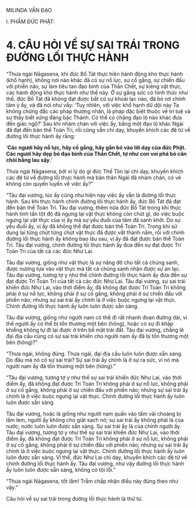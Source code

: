 MILINDA VẤN ĐẠO

I. PHẨM ĐỨC PHẬT:

# 4. CÂU HỎI VỀ SỰ SAI TRÁI TRONG ĐƯỜNG LỐI THỰC HÀNH

“Thưa ngài Nāgasena, khi đức Bồ Tát thực hiện hành động khó thực hành (khổ hạnh), không nơi nào khác đã có sự nỗ lực, sự cố gắng, sự chiến đấu với phiền não, sự làm tiêu tan đạo binh của Thần Chết, sự kiêng vật thực, các hành động khó thực hành như thế này. Ở sự gắng sức có hình thức như thế, đức Bồ Tát đã không đạt được bất cứ sự khoái lạc nào, đã bỏ rơi chính tâm ý ấy, và đã nói như vầy: ‘Tuy nhiên, với việc khổ hạnh dữ dội này Ta không chứng đắc các pháp thượng nhân, là pháp đặc biệt thuộc về trí tuệ và sự thấy biết xứng đáng bậc Thánh. Có thể có chăng đạo lộ nào khác đưa đến giác ngộ?’ Sau khi nhàm chán với việc ấy, bằng một đạo lộ khác Ngài đã đạt đến bản thể Toàn Tri, rồi cũng vẫn chỉ dạy, khuyến khích các đệ tử về đường lối thực hành ấy rằng:

‘**Các ngươi hãy nỗ lực, hãy cố gắng, hãy gắn bó vào lời dạy của đức Phật. Các ngươi hãy dẹp bỏ đạo binh của Thần Chết, tợ như con voi phá bỏ căn chòi bằng lau sậy**.’

Thưa ngài Nāgasena, bởi vì lý do gì đức Thế Tôn lại chỉ dạy, khuyến khích các đệ tử về đường lối thực hành mà bản thân Ngài đã nhàm chán, có vẻ không còn quyến luyến về việc ấy?”

“Tâu đại vương, lúc ấy cũng như hiện nay việc ấy vẫn là đường lối thực hành. Sau khi thực hành chính đường lối thực hành ấy, đức Bồ Tát đã đạt đến bản thể Toàn Tri. Tâu đại vương, thêm nữa đức Bồ Tát trong khi thực hành tinh tấn tột độ đã ngưng lại vật thực không còn chút gì, do việc buộc ngưng lại vật thực của vị ấy mà sự yếu đuối của tâm đã sanh khởi. Do sự yếu đuối ấy, vị ấy đã không thể đạt được bản thể Toàn Tri. Trong khi sử dụng lại từng chút từng chút vật thực đã được vắt thành nắm, rồi với chính đường lối thực hành ấy không bao lâu sau, vị ấy đã đạt được bản thể Toàn Tri. Tâu đại vương, chính đường lối thực hành ấy đưa đến sự đạt được Trí Toàn Tri của tất cả các đức Như Lai.

Tâu đại vương, giống như vật thực là sự nâng đỡ cho tất cả chúng sanh, được nương tựa vào vật thực mà tất cả chúng sanh nhận được sự an lạc. Tâu đại vương, tương tợ y như thế chính đường lối thực hành ấy đưa đến sự đạt được Trí Toàn Tri của tất cả các đức Như Lai. Tâu đại vương, sự sai trái khiến đức Như Lai, vào thời điểm ấy, đã không đạt được Trí Toàn Tri không phải ở sự nỗ lực, không phải ở sự cố gắng, không phải ở sự chiến đấu với phiền não; nhưng sự sai trái ấy chính là ở việc buộc ngưng lại vật thực. Chính đường lối thực hành ấy luôn luôn được sẵn sàng.

Tâu đại vương, giống như người nam có thể đi rất nhanh đoạn đường dài, vì thế người ấy có thể bị tổn thương một bên (hông), hoặc có sự đi khập khiểng không tự đi lại được ở trên bề mặt trái đất. Tâu đại vương, chẳng lẽ đại địa cầu cũng có sự sai trái khiến cho người nam ấy đã bị tổn thương một bên (hông)?”

“Thưa ngài, không đúng. Thưa ngài, đại địa cầu luôn luôn được sẵn sàng. Do đâu mà nó có sự sai trái? Sự sai trái ấy chính là ở sự ra sức, vì nó mà người nam ấy đã tổn thương một bên (hông).”

“Tâu đại vương, tương tợ y như thế sự sai trái khiến đức Như Lai, vào thời điểm ấy, đã không đạt được Trí Toàn Tri không phải ở sự nỗ lực, không phải ở sự cố gắng, không phải ở sự chiến đấu với phiền não; nhưng sự sai trái ấy chính là ở việc buộc ngưng lại vật thực. Chính đường lối thực hành ấy luôn luôn được sẵn sàng.

Tâu đại vương, hoặc là giống như người nam quấn vào tấm vải choàng bị lấm lem, người ấy không cho giặt sạch nó; sự sai trái ấy không phải là của nước; nước luôn luôn được sẵn sàng. Sự sai trái ấy là của chính người ấy. Tâu đại vương, tương tợ y như thế sự sai trái khiến đức Như Lai, vào thời điểm ấy, đã không đạt được Trí Toàn Tri không phải ở sự nỗ lực, không phải ở sự cố gắng, không phải ở sự chiến đấu với phiền não; nhưng sự sai trái ấy chính là ở việc buộc ngưng lại vật thực. Chính đường lối thực hành ấy luôn luôn được sẵn sàng. Vì thế, đức Như Lai chỉ dạy, khuyến khích các đệ tử về chính đường lối thực hành ấy. Tâu đại vương, như vậy đường lối thực hành ấy luôn luôn được sẵn sàng, không có tội lỗi.”

“Thưa ngài Nāgasena, tốt lắm! Trẫm chấp nhận điều này đúng theo như vậy.”

Câu hỏi về sự sai trái trong đường lối thực hành là thứ tư.
